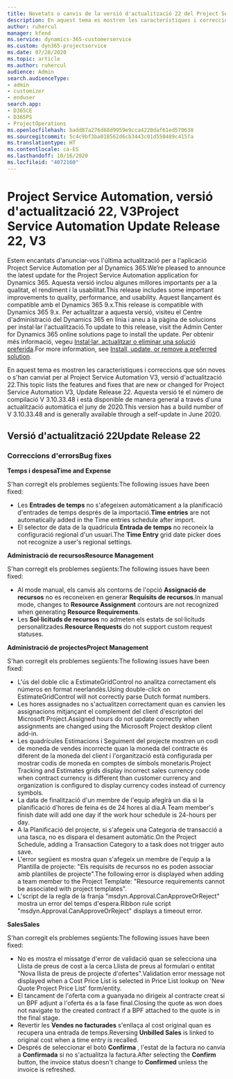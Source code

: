 ```yaml
---
title: Novetats o canvis de la versió d'actualització 22 del Project Service Automation, V3
description: En aquest tema es mostren les característiques i correccions disponibles al Project Service Automation V3, versió d'actualització 22.
author: ruhercul
manager: kfend
ms.service: dynamics-365-customerservice
ms.custom: dyn365-projectservice
ms.date: 07/28/2020
ms.topic: article
ms.author: ruhercul
audience: Admin
search.audienceType:
- admin
- customizer
- enduser
search.app:
- D365CE
- D365PS
- ProjectOperations
ms.openlocfilehash: badd87a276d68d9959e9cca4220daf61ed570638
ms.sourcegitcommit: 5c4c9bf3ba018562d6cb3443c01d550489c415fa
ms.translationtype: HT
ms.contentlocale: ca-ES
ms.lasthandoff: 10/16/2020
ms.locfileid: "4072160"
---
```

# <a name="project-service-automation-update-release-22-v3"></a><span data-ttu-id="f9f2e-103">Project Service Automation, versió d'actualització 22, V3</span><span class="sxs-lookup"><span data-stu-id="f9f2e-103">Project Service Automation Update Release 22, V3</span></span>

<span data-ttu-id="f9f2e-104">Estem encantats d'anunciar-vos l'última actualització per a l'aplicació Project Service Automation per al Dynamics 365.</span><span class="sxs-lookup"><span data-stu-id="f9f2e-104">We’re pleased to announce the latest update for the Project Service Automation application for Dynamics 365.</span></span> <span data-ttu-id="f9f2e-105">Aquesta versió inclou algunes millores importants per a la qualitat, el rendiment i la usabilitat.</span><span class="sxs-lookup"><span data-stu-id="f9f2e-105">This release includes some important improvements to quality, performance, and usability.</span></span> <span data-ttu-id="f9f2e-106">Aquest llançament és compatible amb el Dynamics 365 9.x.</span><span class="sxs-lookup"><span data-stu-id="f9f2e-106">This release is compatible with Dynamics 365 9.x.</span></span> <span data-ttu-id="f9f2e-107">Per actualitzar a aquesta versió, visiteu el Centre d'administració del Dynamics 365 en línia i aneu a la pàgina de solucions per instal·lar l'actualització.</span><span class="sxs-lookup"><span data-stu-id="f9f2e-107">To update to this release, visit the Admin Center for Dynamics 365 online solutions page to install the update.</span></span> <span data-ttu-id="f9f2e-108">Per obtenir més informació, vegeu [Instal·lar, actualitzar o eliminar una solució preferida](https://docs.microsoft.com/power-platform/admin/install-remove-preferred-solution).</span><span class="sxs-lookup"><span data-stu-id="f9f2e-108">For more information, see [Install, update, or remove a preferred solution](https://docs.microsoft.com/power-platform/admin/install-remove-preferred-solution).</span></span>

<span data-ttu-id="f9f2e-109">En aquest tema es mostren les característiques i correccions que són noves o s'han canviat per al Project Service Automation V3, versió d'actualització 22.</span><span class="sxs-lookup"><span data-stu-id="f9f2e-109">This topic lists the features and fixes that are new or changed for Project Service Automation V3, Update Release 22.</span></span> <span data-ttu-id="f9f2e-110">Aquesta versió té el número de compilació V 3.10.33.48 i està disponible de manera general a través d'una actualització automàtica el juny de 2020.</span><span class="sxs-lookup"><span data-stu-id="f9f2e-110">This version has a build number of V 3.10.33.48 and is generally available through a self-update in June 2020.</span></span>

## <a name="update-release-22"></a><span data-ttu-id="f9f2e-111">Versió d'actualització 22</span><span class="sxs-lookup"><span data-stu-id="f9f2e-111">Update Release 22</span></span>

### <a name="bug-fixes"></a><span data-ttu-id="f9f2e-112">Correccions d'errors</span><span class="sxs-lookup"><span data-stu-id="f9f2e-112">Bug fixes</span></span>



<span data-ttu-id="f9f2e-113">**Temps i despesa**</span><span class="sxs-lookup"><span data-stu-id="f9f2e-113">**Time and Expense**</span></span>

<span data-ttu-id="f9f2e-114">S'han corregit els problemes següents:</span><span class="sxs-lookup"><span data-stu-id="f9f2e-114">The following issues have been fixed:</span></span>

- <span data-ttu-id="f9f2e-115">Les **Entrades de temps** no s'afegeixen automàticament a la planificació d'entrades de temps després de la importació.</span><span class="sxs-lookup"><span data-stu-id="f9f2e-115">**Time entries** are not automatically added in the Time entries schedule after import.</span></span>
- <span data-ttu-id="f9f2e-116">El selector de data de la quadrícula **Entrada de temps** no reconeix la configuració regional d'un usuari.</span><span class="sxs-lookup"><span data-stu-id="f9f2e-116">The **Time Entry** grid date picker does not recognize a user's regional settings.</span></span>

<span data-ttu-id="f9f2e-117">**Administració de recursos**</span><span class="sxs-lookup"><span data-stu-id="f9f2e-117">**Resource Management**</span></span>

<span data-ttu-id="f9f2e-118">S'han corregit els problemes següents:</span><span class="sxs-lookup"><span data-stu-id="f9f2e-118">The following issues have been fixed:</span></span>

- <span data-ttu-id="f9f2e-119">Al mode manual, els canvis als contorns de l'opció **Assignació de recursos** no es reconeixen en generar **Requisits de recursos**.</span><span class="sxs-lookup"><span data-stu-id="f9f2e-119">In manual mode, changes to **Resource Assignment** contours are not recognized when generating **Resource Requirements**.</span></span>
- <span data-ttu-id="f9f2e-120">Les **Sol·licituds de recursos** no admeten els estats de sol·licituds personalitzades.</span><span class="sxs-lookup"><span data-stu-id="f9f2e-120">**Resource Requests** do not support custom request statuses.</span></span>

<span data-ttu-id="f9f2e-121">**Administració de projectes**</span><span class="sxs-lookup"><span data-stu-id="f9f2e-121">**Project Management**</span></span>

<span data-ttu-id="f9f2e-122">S'han corregit els problemes següents:</span><span class="sxs-lookup"><span data-stu-id="f9f2e-122">The following issues have been fixed:</span></span>

- <span data-ttu-id="f9f2e-123">L'ús del doble clic a EstimateGridControl no analitza correctament els números en format neerlandès.</span><span class="sxs-lookup"><span data-stu-id="f9f2e-123">Using double-click on EstimateGridControl will not correctly parse Dutch format numbers.</span></span>
- <span data-ttu-id="f9f2e-124">Les hores assignades no s'actualitzen correctament quan es canvien les assignacions mitjançant el complement del client d'escriptori del Microsoft Project.</span><span class="sxs-lookup"><span data-stu-id="f9f2e-124">Assigned hours do not update correctly when assignments are changed using the Microsoft Project desktop client add-in.</span></span>
- <span data-ttu-id="f9f2e-125">Les quadrícules Estimacions i Seguiment del projecte mostren un codi de moneda de vendes incorrecte quan la moneda del contracte és diferent de la moneda del client i l'organització està configurada per mostrar codis de moneda en comptes de símbols monetaris.</span><span class="sxs-lookup"><span data-stu-id="f9f2e-125">Project Tracking and Estimates grids display incorrect sales currency code when contract currency is different than customer currency and organization is configured to display currency codes instead of currency symbols.</span></span>
- <span data-ttu-id="f9f2e-126">La data de finalització d'un membre de l'equip afegirà un dia si la planificació d'hores de feina és de 24 hores al dia.</span><span class="sxs-lookup"><span data-stu-id="f9f2e-126">A Team member's finish date will add one day if the work hour schedule is 24-hours per day.</span></span>
- <span data-ttu-id="f9f2e-127">A la Planificació del projecte, si s'afegeix una Categoria de transacció a una tasca, no es dispara el desament automàtic.</span><span class="sxs-lookup"><span data-stu-id="f9f2e-127">On the Project Schedule, adding a Transaction Category to a task does not trigger auto save.</span></span>
- <span data-ttu-id="f9f2e-128">L'error següent es mostra quan s'afegeix un membre de l'equip a la Plantilla de projecte: "Els requisits de recursos no es poden associar amb plantilles de projecte".</span><span class="sxs-lookup"><span data-stu-id="f9f2e-128">The following error is displayed when adding a team member to the Project Template: "Resource requirements cannot be associated with project templates".</span></span> 
- <span data-ttu-id="f9f2e-129">L'script de la regla de la franja "msdyn.Approval.CanApproveOrReject" mostra un error del temps d'espera.</span><span class="sxs-lookup"><span data-stu-id="f9f2e-129">Ribbon rule script "msdyn.Approval.CanApproveOrReject" displays a timeout error.</span></span>

<span data-ttu-id="f9f2e-130">**Sales**</span><span class="sxs-lookup"><span data-stu-id="f9f2e-130">**Sales**</span></span>

<span data-ttu-id="f9f2e-131">S'han corregit els problemes següents:</span><span class="sxs-lookup"><span data-stu-id="f9f2e-131">The following issues have been fixed:</span></span>

- <span data-ttu-id="f9f2e-132">No es mostra el missatge d'error de validació quan se selecciona una Llista de preus de cost a la cerca Llista de preus al formulari o entitat "Nova llista de preus de projecte d'ofertes".</span><span class="sxs-lookup"><span data-stu-id="f9f2e-132">Validation error message not displayed when a Cost Price List is selected in Price List lookup on 'New Quote Project Price List' form/entity.</span></span>
- <span data-ttu-id="f9f2e-133">El tancament de l'oferta com a guanyada no dirigeix al contracte creat si un BPF adjunt a l'oferta és a la fase final.</span><span class="sxs-lookup"><span data-stu-id="f9f2e-133">Closing the quote as won does not navigate to the created contract if a BPF attached to the quote is in the final stage.</span></span>
- <span data-ttu-id="f9f2e-134">Revertir les **Vendes no facturades** s'enllaça al cost original quan es recupera una entrada de temps.</span><span class="sxs-lookup"><span data-stu-id="f9f2e-134">Reversing **Unbilled Sales** is linked to original cost when a time entry is recalled.</span></span>
- <span data-ttu-id="f9f2e-135">Després de seleccionar el botó **Confirma** , l'estat de la factura no canvia a **Confirmada** si no s'actualitza la factura.</span><span class="sxs-lookup"><span data-stu-id="f9f2e-135">After selecting the **Confirm** button, the invoice status doesn't change to **Confirmed** unless the invoice is refreshed.</span></span>
